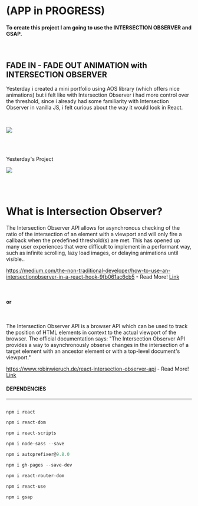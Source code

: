 # (APP in PROGRESS)

#### To create this project I am going to use the INTERSECTION OBSERVER and GSAP.

<br>

## FADE IN - FADE OUT ANIMATION with INTERSECTION OBSERVER

<p>
 Yesterday i created a mini portfolio
using AOS library (which offers nice animations) but i felt like with Intersection Observer i had more control over the threshold, since i already had some familiarity with Intersection Observer in vanilla JS, i felt
curious about the way it would look in React. 
</p>

<br>

[<img src="./src/img/preview.gif">](https://nadiamariduena.github.io/animated-portfolio-with-intersection-observer/)

<br>
<br>

<p>Yesterday's Project</p>

[<img src="./public/img/preview.gif">](https://nadiamariduena.github.io/react-hide-show-onscroll/)

<br>
<br>

<h1> What is Intersection
Observer?
</h1>

<p>
The Intersection Observer API allows for asynchronous checking of the ratio of the intersection of an element with a viewport and will only fire a callback when the predefined threshold(s) are met. This has opened up many user experiences that were difficult to implement in a performant way, such as infinite scrolling, lazy load images, or delaying animations until visible..
</p>

https://medium.com/the-non-traditional-developer/how-to-use-an-intersectionobserver-in-a-react-hook-9fb061ac6cb5 - Read More!
[Link](https://medium.com/the-non-traditional-developer/how-to-use-an-intersectionobserver-in-a-react-hook-9fb061ac6cb5)

<br>

#### or

<br>

<p>
The Intersection Observer API is a browser API which can be used to track the position of HTML elements in context to the actual viewport of the browser. The official documentation says: "The Intersection Observer API provides a way to asynchronously observe changes in the intersection of a target element with an ancestor element or with a top-level document's viewport."
</p>

https://www.robinwieruch.de/react-intersection-observer-api - Read More!
[Link](https://www.robinwieruch.de/react-intersection-observer-api)

#### DEPENDENCIES

<hr>

```javascript

npm i react

npm i react-dom

npm i react-scripts

npm i node-sass --save

npm i autoprefixer@9.8.0

npm i gh-pages --save-dev

npm i react-router-dom

npm i react-use

npm i gsap
```
